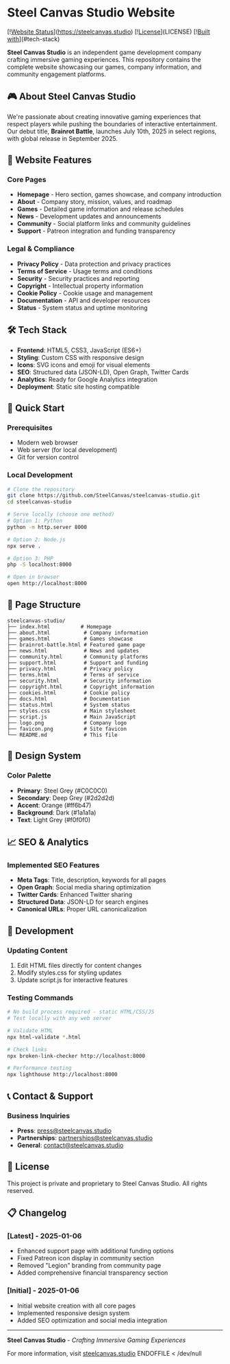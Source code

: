 # Steel Canvas Studio Website

[\![Website Status](https://img.shields.io/website?url=https%3A%2F%2Fsteelcanvas.studio)](https://steelcanvas.studio)
[\![License](https://img.shields.io/badge/license-Private-red.svg)](LICENSE)
[\![Built with](https://img.shields.io/badge/built%20with-HTML%2FCSS%2FJS-blue.svg)](#tech-stack)

**Steel Canvas Studio** is an independent game development company crafting immersive gaming experiences. This repository contains the complete website showcasing our games, company information, and community engagement platforms.

## 🎮 About Steel Canvas Studio

We're passionate about creating innovative gaming experiences that respect players while pushing the boundaries of interactive entertainment. Our debut title, **Brainrot Battle**, launches July 10th, 2025 in select regions, with global release in September 2025.

## 🌟 Website Features

### Core Pages
- **Homepage** - Hero section, games showcase, and company introduction
- **About** - Company story, mission, values, and roadmap
- **Games** - Detailed game information and release schedules
- **News** - Development updates and announcements
- **Community** - Social platform links and community guidelines
- **Support** - Patreon integration and funding transparency

### Legal & Compliance
- **Privacy Policy** - Data protection and privacy practices
- **Terms of Service** - Usage terms and conditions
- **Security** - Security practices and reporting
- **Copyright** - Intellectual property information
- **Cookie Policy** - Cookie usage and management
- **Documentation** - API and developer resources
- **Status** - System status and uptime monitoring

## 🛠 Tech Stack

- **Frontend**: HTML5, CSS3, JavaScript (ES6+)
- **Styling**: Custom CSS with responsive design
- **Icons**: SVG icons and emoji for visual elements
- **SEO**: Structured data (JSON-LD), Open Graph, Twitter Cards
- **Analytics**: Ready for Google Analytics integration
- **Deployment**: Static site hosting compatible

## 🚀 Quick Start

### Prerequisites
- Modern web browser
- Web server (for local development)
- Git for version control

### Local Development
```bash
# Clone the repository
git clone https://github.com/SteelCanvas/steelcanvas-studio.git
cd steelcanvas-studio

# Serve locally (choose one method)
# Option 1: Python
python -m http.server 8000

# Option 2: Node.js
npx serve .

# Option 3: PHP
php -S localhost:8000

# Open in browser
open http://localhost:8000
```

## 📱 Page Structure

```
steelcanvas-studio/
├── index.html          # Homepage
├── about.html           # Company information
├── games.html           # Games showcase
├── brainrot-battle.html # Featured game page
├── news.html            # News and updates
├── community.html       # Community platforms
├── support.html         # Support and funding
├── privacy.html         # Privacy policy
├── terms.html           # Terms of service
├── security.html        # Security information
├── copyright.html       # Copyright information
├── cookies.html         # Cookie policy
├── docs.html            # Documentation
├── status.html          # System status
├── styles.css           # Main stylesheet
├── script.js            # Main JavaScript
├── logo.png             # Company logo
├── favicon.png          # Site favicon
└── README.md            # This file
```

## 🎨 Design System

### Color Palette
- **Primary**: Steel Grey (#C0C0C0)
- **Secondary**: Deep Grey (#2d2d2d)
- **Accent**: Orange (#ff6b47)
- **Background**: Dark (#1a1a1a)
- **Text**: Light Grey (#f0f0f0)

## 📈 SEO & Analytics

### Implemented SEO Features
- **Meta Tags**: Title, description, keywords for all pages
- **Open Graph**: Social media sharing optimization
- **Twitter Cards**: Enhanced Twitter sharing
- **Structured Data**: JSON-LD for search engines
- **Canonical URLs**: Proper URL canonicalization

## 🔧 Development

### Updating Content
1. Edit HTML files directly for content changes
2. Modify styles.css for styling updates
3. Update script.js for interactive features

### Testing Commands
```bash
# No build process required - static HTML/CSS/JS
# Test locally with any web server

# Validate HTML
npx html-validate *.html

# Check links
npx broken-link-checker http://localhost:8000

# Performance testing
npx lighthouse http://localhost:8000
```

## 📞 Contact & Support

### Business Inquiries
- **Press**: press@steelcanvas.studio
- **Partnerships**: partnerships@steelcanvas.studio
- **General**: contact@steelcanvas.studio

## 📄 License

This project is private and proprietary to Steel Canvas Studio. All rights reserved.

## 📋 Changelog

### [Latest] - 2025-01-06
- Enhanced support page with additional funding options
- Fixed Patreon icon display in community section
- Removed "Legion" branding from community page
- Added comprehensive financial transparency section

### [Initial] - 2025-01-06
- Initial website creation with all core pages
- Implemented responsive design system
- Added SEO optimization and social media integration

---

**Steel Canvas Studio** - *Crafting Immersive Gaming Experiences*

For more information, visit [steelcanvas.studio](https://steelcanvas.studio)
ENDOFFILE < /dev/null
